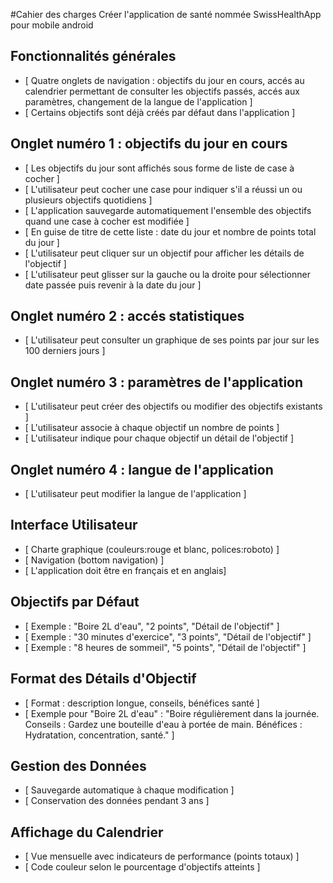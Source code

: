 #Cahier des charges 
Créer l'application de santé nommée SwissHealthApp pour mobile android

## Fonctionnalités générales
- [ Quatre onglets de navigation : objectifs du jour en cours, accés au calendrier permettant de consulter les objectifs passés, accés aux paramètres, changement de la langue de l'application ]
- [ Certains objectifs sont déjà créés par défaut dans l'application ]

## Onglet numéro 1 : objectifs du jour en cours
- [ Les objectifs du jour sont affichés sous forme de liste de case à cocher ]  
- [ L'utilisateur peut cocher une case pour indiquer s'il a réussi un ou plusieurs objectifs quotidiens ] 
- [ L'application sauvegarde automatiquement l'ensemble des objectifs quand une case à cocher est modifiée ]
- [ En guise de titre de cette liste : date du jour et nombre de points total du jour ]
- [ L'utilisateur peut cliquer sur un objectif pour afficher les détails de l'objectif ]
- [ L'utilisateur peut glisser sur la gauche ou la droite pour sélectionner date passée puis revenir à la date du jour ]


## Onglet numéro 2 : accés statistiques
- [ L'utilisateur peut consulter un graphique de ses points par jour sur les 100 derniers jours ]

## Onglet numéro 3 : paramètres de l'application
- [ L'utilisateur peut créer des objectifs ou modifier des objectifs existants ]
- [ L'utilisateur associe à chaque objectif un nombre de points ]
- [ L'utilisateur indique pour chaque objectif un détail de l'objectif ]

## Onglet numéro 4 : langue de l'application
- [ L'utilisateur peut modifier la langue de l'application ]

## Interface Utilisateur
- [ Charte graphique (couleurs:rouge et blanc, polices:roboto) ]
- [ Navigation (bottom navigation) ]
- [ L'application doit être en français et en anglais]

## Objectifs par Défaut
- [ Exemple : "Boire 2L d'eau", "2 points", "Détail de l'objectif" ]
- [ Exemple : "30 minutes d'exercice", "3 points", "Détail de l'objectif" ]
- [ Exemple : "8 heures de sommeil", "5 points", "Détail de l'objectif" ]

## Format des Détails d'Objectif
- [ Format : description longue, conseils, bénéfices santé ]
- [ Exemple pour "Boire 2L d'eau" : "Boire régulièrement dans la journée. Conseils : Gardez une bouteille d'eau à portée de main. Bénéfices : Hydratation, concentration, santé." ]

## Gestion des Données
- [ Sauvegarde automatique à chaque modification ]
- [ Conservation des données pendant 3 ans ]

## Affichage du Calendrier
- [ Vue mensuelle avec indicateurs de performance (points totaux) ]
- [ Code couleur selon le pourcentage d'objectifs atteints ]





